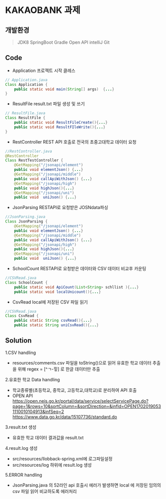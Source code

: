 # KAKAOBANK 과제

## 개발환경
>  JDK8
>  SpringBoot
>  Gradle
>  Open API
>  intelliJ
>  Git

## Code
- Application
  프로젝트 시작 클레스
```java
// Application.java
Class Application {
    public static void main(String[] args)  {...}
}
```
- ResultFile
  result.txt 파일 생성 및 쓰기
```java
// ResultFile.java
Class ResultFile {
    public static void ResultFileCreate(){...}
    public static void ResultFIleWrite(){...}
}
```
- RestController
  REST API 호출로 전국의 초중고대학교 데이터 요청
```java
//RestController.java
@RestController
Class RestTestController {
    @GetMapping("/jsonapi/element")
    public void elementJson() {...}
    @GetMapping("/jsonapi/middle")
    public void callApiWithJson() {...}
    @GetMapping("/jsonapi/high")
    public void highJson(){...}
    @GetMapping("/jsonapi/uni")
    public void  uniJson() {...}
```
- JsonParsing
  RESTAPI로 요청받은 JOSNdata파싱
```java
//JsonParsing.java
Class JsonParsing {
    @GetMapping("/jsonapi/element")
    public void elementJson() {...}
    @GetMapping("/jsonapi/middle")
    public void callApiWithJson() {...}
    @GetMapping("/jsonapi/high")
    public void highJson(){...}
    @GetMapping("/jsonapi/uni")
    public void  uniJson() {...}
```
- SchoolCount
  RESTAPI로 요청받은 데이터와 CSV 데이터 비교후 카운팅
```java
//CSVRead.java
Class SchoolCount {
    public static void ApiCount(List<String> schllist ){...}
    public static void localUnicount(){...}
```
- CsvRead
  local에 저장된 CSV 파일 읽기
```java
//CSVRead.java
Class CsvRead {
    public static String csvRead(){...}
    public static String uniCsvRead(){...}
```

## Solution
1.CSV handling
- resources/comments.csv 파일을 toString()으로 읽어 유효한 학교 데이터 추출을 위해
  regex = [^ㄱ-힣] 로 한글 데이터만 추출

2.유효한 학교 Data handling
- 학교종류별(초등학교, 중학교, 고등학교,대학교)로 분리하여 API 호출
- OPEN API
  https://open.neis.go.kr/portal/data/service/selectServicePage.do?page=1&rows=10&sortColumn=&sortDirection=&infId=OPEN17020190531110010104913&infSeq=2
  https://www.data.go.kr/data/15107736/standard.do

3.result.txt 생성
- 유효한 학교 데이터 결과값을 result.txt

4.result.log 생성
- src/resources/llobback-spring.xml에 로그파일설정
- src/resources/log 하위에 result.log 생성

5.ERROR handling
- JsonParsing.java 의 52라인 api 호출시 에러가 발생하면 local 에 저장된
  임의의 csv 파일 읽어 비교하도록 에러처리 




